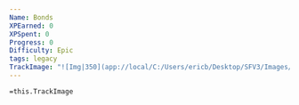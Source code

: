 ```yaml
---
Name: Bonds
XPEarned: 0
XPSpent: 0
Progress: 0
Difficulty: Epic
tags: legacy
TrackImage: "![Img|350](app://local/C:/Users/ericb/Desktop/SFV3/Images/IS_Shortcut_Images/ProgressTracks/progress-track-0.svg)"
---
```

`=this.TrackImage`

